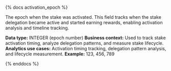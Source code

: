 {% docs activation_epoch %}

The epoch when the stake was activated. This field tracks when the stake delegation became active and started earning rewards, enabling activation analysis and timeline tracking.

**Data type:** INTEGER (epoch number)
**Business context:** Used to track stake activation timing, analyze delegation patterns, and measure stake lifecycle.
**Analytics use cases:** Activation timing tracking, delegation pattern analysis, and lifecycle measurement.
**Example:** 123, 456, 789

{% enddocs %} 